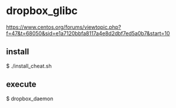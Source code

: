 # dropbox_glibc

https://www.centos.org/forums/viewtopic.php?f=47&t=68050&sid=e1a7120bbfa8117a4e8d2dbf7ed5a0b7&start=10

## install
$ ./install_cheat.sh

## execute
$ dropbox_daemon

